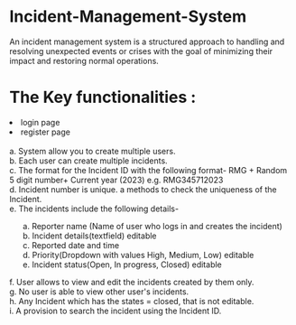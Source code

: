 # Incident-Management-System
An incident management system is a structured approach to handling and resolving unexpected events or crises with the goal of minimizing their impact and restoring normal operations.

<h1> The Key functionalities :</h1>
<li> login page </li>
<li> register page </li> <br>
a. System allow you to create multiple users. <br>
b. Each user can create multiple incidents. <br>
c. The format for the Incident ID with the following format- RMG + Random 5 digit number+ Current year (2023) e.g. RMG345712023 <br>
d. Incident number is unique. a methods to check the uniqueness of the Incident. <br>
e. The incidents include the following details- <br>
<ol> a. Reporter name (Name of user who logs in and creates the incident) <br>
b. Incident details(textfield) editable <br>
c. Reported date and time <br>
d. Priority(Dropdown with values High, Medium, Low) editable <br>
e. Incident status(Open, In progress, Closed) editable </ol>
f. User allows to view and edit the incidents created by them only. <br>
g. No user is able to view other user's incidents. <br>
h. Any Incident which has the states = closed, that is not editable. <br>
i. A provision to search the incident using the Incident ID. <br>
